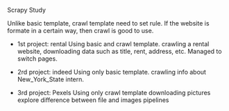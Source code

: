 Scrapy Study

Unlike basic template, crawl template need to set rule.
If the website is formate in a certain way, then crawl is good to use.

- 1st project: rental
  Using basic and crawl template.
  crawling a rental website, downloading data such as title, rent, address, etc.
  Managed to switch pages.

- 2rd project: indeed
  Using only basic template.
  crawling info about New_York_State intern.

- 3rd project: Pexels
Using only crawl template
downloading pictures
explore difference between file and images pipelines
